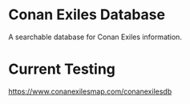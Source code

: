 # Conan Exiles Database
A searchable database for Conan Exiles information.

# Current Testing
https://www.conanexilesmap.com/conanexilesdb
